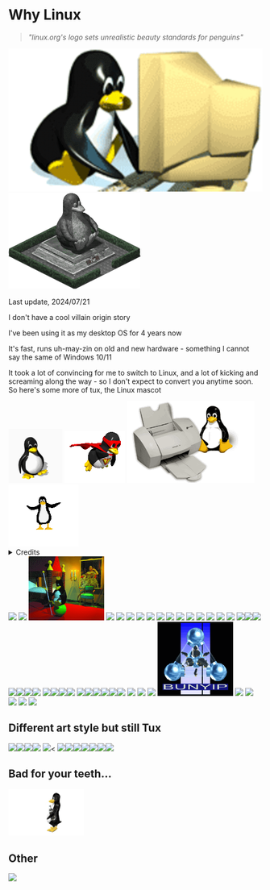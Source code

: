 <style>body { background: url(.pix/tux2.gif) no-repeat top left; }</style>

# Why Linux

> _"linux.org's logo sets unrealistic beauty standards for penguins"_

<img src=.pix/tux1.gif>
<img src=.pix/tux_monument.gif>

Last update, 2024/07/21 

I don't have a cool villain origin story

I've been using it as my desktop OS for 4 years now

It's fast, runs uh-may-zin on old and new hardware - something I cannot say the same of Windows 10/11

It took a lot of convincing for me to switch to Linux, and a lot of kicking and screaming along the way - so I don't expect to convert you anytime soon. So here's some more of tux, the Linux mascot

<img src=.pix/tux3.gif>
<img src=.pix/tux_superhero_soaring.gif>
<img src=.pix/tux_printer_sliding.gif>
<img src=.pix/tux_flipping.gif>

<details><summary>Credits</summary>
[lwn.net](https://lwn.net/Gallery/credits.html), [Luke Smith thumbnail](https://youtu.be/_hNMfVIsyIc?si=RKIhsbqADLwir8Yq), [stalgo](https://www.sthu.org/code/stalgo/), [ibm linux](https://lamiradadelreplicante.com/2014/09/01/ibm-expande-linux-en-sus-data-center/), [lugod - lert](https://www.lugod.org/projects/lert/), [bulma.net](https://web.archive.org/web/20050130043417/http://bulma.net/), [fredart](https://www.fredart.com/), [Linux Australia](https://linux.org.au/projects/T-Shirt/winner.phtml), [L4Linux](https://os.inf.tu-dresden.de/L4/LinuxOnL4/), [Jailbait, KLOWNER](https://jailbait.sourceforge.net/), [hellug.gr, Greek Linux](https://www.hellug.gr/), [Linux Embedded](https://linux-embedded.com/), [trustix](https://lwn.net/Gallery/i/trustix-maskot.jpg), [L4 Kernel](https://os.inf.tu-dresden.de/L4/)
</details>

<img src=".pix/tux_statue_of_liberty.avif" style="width:150px; height: auto;">
<img src=".pix/tux_us_president.avif" style="width:150px; height: auto;">
<img src=".pix/tux_princess_and_the_pea.png" style="width:150px; height: auto;">
<img src=".pix/tux_emergency_response_team.avif" style="width:150px; height: auto;">
<img src=".pix/tux_bill_gates.avif" style="width:150px; height: auto;">
<img src=".pix/tux_prison_uniform.avif" style="width:150px; height: auto;">
<img src=".pix/tux_anime_girl_inside.avif" style="width:150px; height: auto;">
<img src=".pix/tux_abacus.avif" style="width:150px; height: auto;">
<img src=".pix/tux_wizard2.avif" style="width:150px; height: auto;">
<img src=".pix/tux_hellenic.avif" style="width:150px; height: auto;">
<img src=".pix/tux_igloo_reading_book.avif" style="width:150px; height: auto;">
<img src=".pix/tux_astronaut.avif" style="width:150px; height: auto;">
<img src=".pix/tux_at_desk2.avif" style="width:150px; height: auto;">
<img src=".pix/tux_confused.avif" style="width:150px; height: auto;">
<img src=".pix/tux_mosaic.avif" style="width:150px; height: auto;">
<img src=".pix/tux_colony.avif" style="width:150px; height: auto;">
<img src=".pix/tux_cig_carton1.avif" style="width:150px; height: auto;"><img src=".pix/tux_cig_carton2.avif" style="width:150px; height: auto;"><img src=".pix/tux_the_dealer.avif" style="width:250px; height: auto;"><img src=".pix/tux_slackware1.avif" style="width:150px; height: auto;"><img src=".pix/tux_slackware2.avif" style="width:150px; height: auto;"><img src=".pix/tux_zombie.avif" style="width:150px; height: auto;"><img src=".pix/tux_xray.avif" style="width:250px; height: auto;"> <img src=".pix/tux_giant.avif" style="width:100px; height: auto;"><img src=".pix/tux_lines.avif" style="width:150px; height: auto;"><img src=".pix/tux_bugcatcher.avif" style="width:100px; height: auto;"><img src=".pix/tux3.avif" style="width:100px; height: auto;"> <img src=.pix/tux_sleep.avif><img src=.pix/tux_frag.avif><img src=.pix/taz.avif><img src=.pix/tux_ibm.avif><img src=.pix/tux_toilet.avif><img src=.pix/tux_matryoshka.avif>
<img src=".pix/tux_vacation.avif" style="width:150px; height: auto;">
<img src=".pix/tux_cluster.avif" style="width:150px; height: auto;">
<img src=".pix/tux_underneath.avif" style="width:150px; height: auto;">
<img src=".pix/tux_bunyip.gif" style="width:150px; height: auto;">
<img src=".pix/tux_detective.avif" style="width:150px; height: auto;">
<img src=".pix/tux_movie_reel.avif" style="width:150px; height: auto;">
<img src=".pix/tux_lugod.avif" style="width:150px; height: auto;">
<img src=".pix/tux_bulma.avif" style="width:150px; height: auto;">
<img src=".pix/tux_halberd.avif" style="width:150px; height: auto;">

## Different art style but still Tux

<img src=.pix/tux_at_desk.avif><img src=.pix/tux_cute1.avif><img src=.pix/tux_buff.avif><img src=.pix/tux_red_flag.avif>
<img src=.pix/tux_fallen_over.avif><
<img src=.pix/tux_gangsta.avif><img src=.pix/tux_big_small.avif><img src=.pix/tux_pointing.avif><img src=.pix/tux_cute2.avif><img src=.pix/tux_wizard.avif><img src=.pix/tux_backpacker_waving_bye.avif><img src=.pix/tux_desert.avif>

## Bad for your teeth...

<img src=".pix/tux_coke.gif" style="width:150px; height: auto;">

## Other

<img src=".pix/tux_trustix.avif" style="width:150px; height: auto;">
